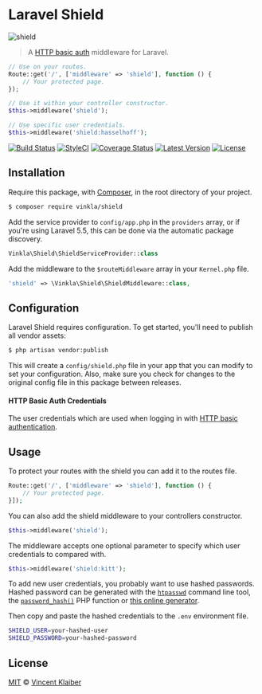 # Laravel Shield

![shield](https://cloud.githubusercontent.com/assets/499192/12594651/68d05fee-c477-11e5-9bd2-9a5df5fbc13b.png)

> A [HTTP basic auth](https://en.m.wikipedia.org/wiki/Basic_access_authentication) middleware for Laravel.

```php
// Use on your routes.
Route::get('/', ['middleware' => 'shield'], function () {
    // Your protected page.
});

// Use it within your controller constructor.
$this->middleware('shield');

// Use specific user credentials.
$this->middleware('shield:hasselhoff');
```

[![Build Status](https://img.shields.io/travis/vinkla/laravel-shield/master.svg?style=flat)](https://travis-ci.org/vinkla/laravel-shield)
[![StyleCI](https://styleci.io/repos/50459201/shield?style=flat)](https://styleci.io/repos/50459201)
[![Coverage Status](https://img.shields.io/codecov/c/github/vinkla/laravel-shield.svg?style=flat)](https://codecov.io/github/vinkla/laravel-shield)
[![Latest Version](https://img.shields.io/github/release/vinkla/shield.svg?style=flat)](https://github.com/vinkla/shield/releases)
[![License](https://img.shields.io/packagist/l/vinkla/shield.svg?style=flat)](https://packagist.org/packages/vinkla/shield)

## Installation

Require this package, with [Composer](https://getcomposer.org/), in the root directory of your project.

```bash
$ composer require vinkla/shield
```

Add the service provider to `config/app.php` in the `providers` array, or if you're using Laravel 5.5, this can be done via the automatic package discovery.

```php
Vinkla\Shield\ShieldServiceProvider::class
```

Add the middleware to the `$routeMiddleware` array in your `Kernel.php` file.

```php
'shield' => \Vinkla\Shield\ShieldMiddleware::class,
```

## Configuration

Laravel Shield requires configuration. To get started, you'll need to publish all vendor assets:

```bash
$ php artisan vendor:publish
```

This will create a `config/shield.php` file in your app that you can modify to set your configuration. Also, make sure you check for changes to the original config file in this package between releases.

#### HTTP Basic Auth Credentials

The user credentials which are used when logging in with [HTTP basic authentication](https://en.m.wikipedia.org/wiki/Basic_access_authentication).

## Usage

To protect your routes with the shield you can add it to the routes file.

```php
Route::get('/', ['middleware' => 'shield'], function () {
    // Your protected page.
}]);
```

You can also add the shield middleware to your controllers constructor.

```php
$this->middleware('shield');
```

The middleware accepts one optional parameter to specify which user credentials to compared with.

```php
$this->middleware('shield:kitt');
```

To add new user credentials, you probably want to use hashed passwords. Hashed password can be generated with the [`htpasswd`](https://tldr.ostera.io/htpasswd) command line tool, the [`password_hash()`](https://secure.php.net/manual/en/function.password-hash.php) PHP function or [this online generator](https://passwordhashing.com/BCrypt).

Then copy and paste the hashed credentials to the `.env` environment file.

```bash
SHIELD_USER=your-hashed-user
SHIELD_PASSWORD=your-hashed-password
```

## License

[MIT](LICENSE) © [Vincent Klaiber](https://vinkla.com)
